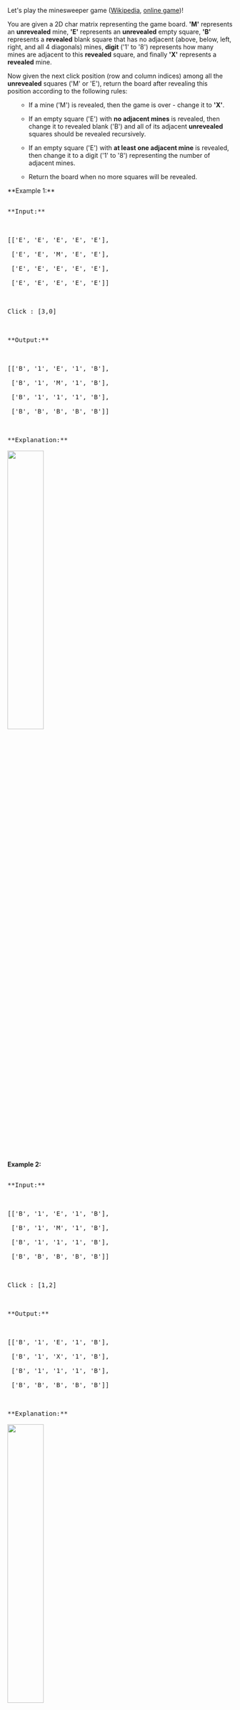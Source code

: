 
Let's play the minesweeper game ([Wikipedia](https://en.wikipedia.org/wiki/Minesweeper_(video_game)), [online game](http://minesweeperonline.com))! 

You are given a 2D char matrix representing the game board. **'M'** represents an **unrevealed** mine, **'E'** represents an **unrevealed** empty square, **'B'** represents a **revealed** blank square that has no adjacent (above, below, left, right, and all 4 diagonals) mines, **digit** ('1' to '8') represents how many mines are adjacent to this **revealed** square, and finally **'X'** represents a **revealed** mine.

Now given the next click position (row and column indices) among all the **unrevealed** squares ('M' or 'E'), return the board after revealing this position according to the following rules:


<ol>
- If a mine ('M') is revealed, then the game is over - change it to **'X'**.
- If an empty square ('E') with **no adjacent mines** is revealed, then change it to revealed blank ('B') and all of its adjacent **unrevealed** squares should be revealed recursively.
- If an empty square ('E') with **at least one adjacent mine** is revealed, then change it to a digit ('1' to '8') representing the number of adjacent mines.
- Return the board when no more squares will be revealed.
</ol>


<p>**Example 1:**<br />
<pre>
**Input:** 

[['E', 'E', 'E', 'E', 'E'],
 ['E', 'E', 'M', 'E', 'E'],
 ['E', 'E', 'E', 'E', 'E'],
 ['E', 'E', 'E', 'E', 'E']]

Click : [3,0]

**Output:** 

[['B', '1', 'E', '1', 'B'],
 ['B', '1', 'M', '1', 'B'],
 ['B', '1', '1', '1', 'B'],
 ['B', 'B', 'B', 'B', 'B']]

**Explanation:**
<img src="/static/images/problemset/minesweeper_example_1.png" width = "40%" />
</pre>


**Example 2:**<br />
<pre>
**Input:** 

[['B', '1', 'E', '1', 'B'],
 ['B', '1', 'M', '1', 'B'],
 ['B', '1', '1', '1', 'B'],
 ['B', 'B', 'B', 'B', 'B']]

Click : [1,2]

**Output:** 

[['B', '1', 'E', '1', 'B'],
 ['B', '1', 'X', '1', 'B'],
 ['B', '1', '1', '1', 'B'],
 ['B', 'B', 'B', 'B', 'B']]

**Explanation:**
<img src="/static/images/problemset/minesweeper_example_2.png" width = "40%" />
</pre>


**Note:**<br>
<ol>
- The range of the input matrix's height and width is [1,50].
- The click position will only be an unrevealed square ('M' or 'E'), which also means the input board contains at least one clickable square.
- The input board won't be a stage when game is over (some mines have been revealed).
- For simplicity, not mentioned rules should be ignored in this problem. For example, you **don't** need to reveal all the unrevealed mines when the game is over, consider any cases that you will win the game or flag any squares.
</ol>

